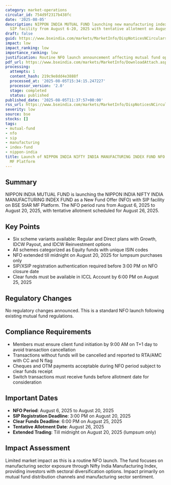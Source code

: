 ```yaml
---
category: market-operations
circular_id: 754d9f2317b438fc
date: '2025-08-05'
description: NIPPON INDIA MUTUAL FUND launching new manufacturing index fund NFO with
  SIP facility from August 6-20, 2025 with tentative allotment on August 26, 2025.
draft: false
guid: https://www.bseindia.com/markets/MarketInfo/DispNoticesNCirculars.aspx?Noticeid={C1365700-BBD8-4B00-9AC5-053C057A993F}&noticeno=20250805-29&dt=08/05/2025&icount=29&totcount=60&flag=0
impact: low
impact_ranking: low
importance_ranking: low
justification: Routine NFO launch announcement affecting mutual fund operations only
pdf_url: https://www.bseindia.com/markets/MarketInfo/DownloadAttach.aspx?id=20250805-29&attachedId=
processing:
  attempts: 1
  content_hash: 219c9e8dd4e3888f
  processed_at: '2025-08-05T15:34:15.247227'
  processor_version: '2.0'
  stage: completed
  status: published
published_date: '2025-08-05T11:37:57+00:00'
rss_url: https://www.bseindia.com/markets/MarketInfo/DispNoticesNCirculars.aspx?Noticeid={C1365700-BBD8-4B00-9AC5-053C057A993F}&noticeno=20250805-29&dt=08/05/2025&icount=29&totcount=60&flag=0
severity: low
source: bse
stocks: []
tags:
- mutual-fund
- nfo
- sip
- manufacturing
- index-fund
- nippon-india
title: Launch of NIPPON INDIA NIFTY INDIA MANUFACTURING INDEX FUND NFO on BSE StAR
  MF Platform
---
```


## Summary

NIPPON INDIA MUTUAL FUND is launching the NIPPON INDIA NIFTY INDIA MANUFACTURING INDEX FUND as a New Fund Offer (NFO) with SIP facility on BSE StAR MF Platform. The NFO period runs from August 6, 2025 to August 20, 2025, with tentative allotment scheduled for August 26, 2025.

## Key Points

- Six scheme variants available: Regular and Direct plans with Growth, IDCW Payout, and IDCW Reinvestment options
- All schemes categorized as Equity funds with unique ISIN codes
- NFO extended till midnight on August 20, 2025 for lumpsum purchases only
- SIP/XSIP registration authentication required before 3:00 PM on NFO closure date
- Clear funds must be available in ICCL Account by 6:00 PM on August 25, 2025

## Regulatory Changes

No regulatory changes announced. This is a standard NFO launch following existing mutual fund regulations.

## Compliance Requirements

- Members must ensure client fund initiation by 9:00 AM on T+1 day to avoid transaction cancellation
- Transactions without funds will be cancelled and reported to RTA/AMC with CC and N flag
- Cheques and OTM payments acceptable during NFO period subject to clear funds receipt
- Switch transactions must receive funds before allotment date for consideration

## Important Dates

- **NFO Period**: August 6, 2025 to August 20, 2025
- **SIP Registration Deadline**: 3:00 PM on August 20, 2025
- **Clear Funds Deadline**: 6:00 PM on August 25, 2025
- **Tentative Allotment Date**: August 26, 2025
- **Extended Trading**: Till midnight on August 20, 2025 (lumpsum only)

## Impact Assessment

Limited market impact as this is a routine NFO launch. The fund focuses on manufacturing sector exposure through Nifty India Manufacturing Index, providing investors with sectoral diversification options. Impact primarily on mutual fund distribution channels and manufacturing sector sentiment.